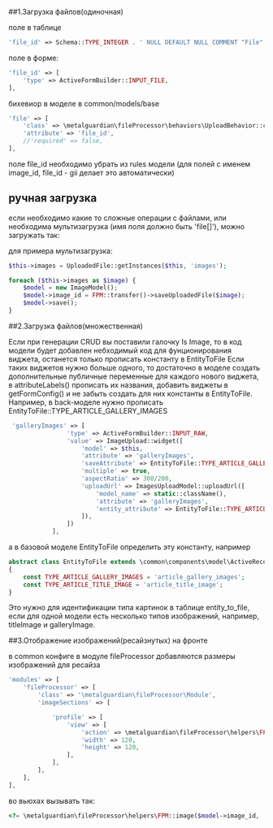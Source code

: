 ##1.Загрузка файлов(одиночная)

поле в таблице
```php
'file_id' => Schema::TYPE_INTEGER . ' NULL DEFAULT NULL COMMENT "File"'
```

поле в форме:

```php
'file_id' => [
    'type' => ActiveFormBuilder::INPUT_FILE,
],
```

бихевиор в моделе в common/models/base

```php
'file' => [
    'class' => \metalguardian\fileProcessor\behaviors\UploadBehavior::className(),
    'attribute' => 'file_id',
    //'required' => false,
],
```

поле file_id необходимо убрать из rules модели (для полей с именем image_id, file_id - gii делает это автоматически)

ручная загрузка
---------------------

если необходимо какие то сложные операции с файлами, или необходима мультизагрузка (имя поля должно быть 'file[]'), можно загружать так:

для примера мультизагрузка:

```php
$this->images = UploadedFile::getInstances($this, 'images');

foreach ($this->images as $image) {
    $model = new ImageModel();
    $model->image_id = FPM::transfer()->saveUploadedFile($image);
    $model->save();
}
```


##2.Загрузка файлов(множественная)

Если при генерации CRUD вы поставили галочку Is Image, то в код модели будет добавлен
небходимый код для фунционирования виджета, останется только прописать константу в EntityToFile
Если таких виджетов нужно больше одного, то достаточно в моделе создать дополнительные публичные переменные для каждого нового виджета,
в attributeLabels() прописать их названия, добавить виджеты в getFormConfig() и не забыть создать для них константы в EntityToFile.
Например, в back-моделе нужно прописать EntityToFile::TYPE_ARTICLE_GALLERY_IMAGES

```php
 'galleryImages' => [
                'type' => ActiveFormBuilder::INPUT_RAW,
                'value' => ImageUpload::widget([
                    'model' => $this,
                    'attribute' => 'galleryImages',
                    'saveAttribute' => EntityToFile::TYPE_ARTICLE_GALLERY_IMAGES,<-------
                    'multiple' => true,
                    'aspectRatio' => 300/200,
                    'uploadUrl' => ImagesUploadModel::uploadUrl([
                        'model_name' => static::className(),
                        'attribute' => 'galleryImages',
                        'entity_attribute' => EntityToFile::TYPE_ARTICLE_GALLERY_IMAGES,<-------
                    ]),
                ])
            ],
```
а в базовой моделе EntityToFile определить эту константу, например
```php
abstract class EntityToFile extends \common\components\model\ActiveRecord
{
    const TYPE_ARTICLE_GALLERY_IMAGES = 'article_gallery_images';
    const TYPE_ARTICLE_TITLE_IMAGE = 'article_title_image';
}
```
Это нужно для идентификации типа картинок в таблице entity_to_file, если для одной модели есть несколько типов изображений,
например, titleImage и galleryImage.

##3.Отображение изображений(ресайзнутых) на фронте


в common конфиге в модуле fileProcessor добавляются размеры изображений для ресайза

```php
'modules' => [
    'fileProcessor' => [
        'class' => '\metalguardian\fileProcessor\Module',
        'imageSections' => [

            'profile' => [
                'view' => [
                    'action' => \metalguardian\fileProcessor\helpers\FPM::ACTION_ADAPTIVE_THUMBNAIL,
                    'width' => 120,
                    'height' => 120,
                ],
            ],
        ],
    ],
],
```

во вьюхах вызывать так:

```php
<?= \metalguardian\fileProcessor\helpers\FPM::image($model->image_id, 'profile', 'view') ?>
```
